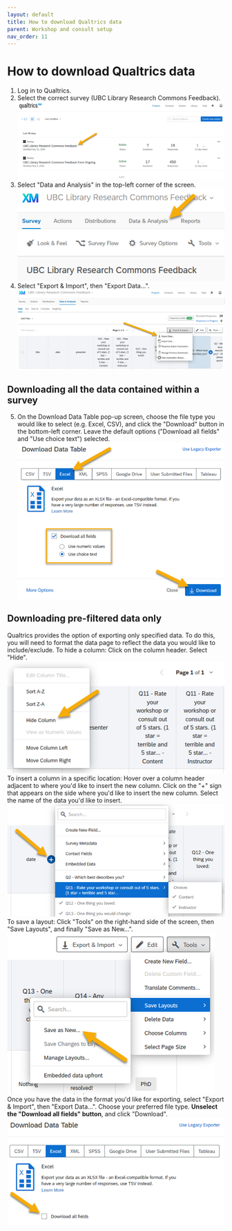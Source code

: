 ```yaml
---
layout: default
title: How to download Qualtrics data
parent: Workshop and consult setup
nav_order: 11
---
```


# How to download Qualtrics data
1. Log in to Qualtrics.
2. Select the correct survey (UBC Library Research Commons Feedback).
![](../../assets/images/select_correct_survey.png)
3. Select "Data and Analysis" in the top-left corner of the screen.
![](../../assets/images/data_analysis_button.png)
4. Select "Export & Import", then "Export Data...".
![](../../assets/images/export_data_button.png)
## Downloading all the data contained within a survey
5. On the Download Data Table pop-up screen, choose the file type you would like to select (e.g. Excel, CSV), and click the "Download" button in the bottom-left corner. Leave the default options ("Download all fields" and "Use choice text") selected.
![](../../assets/images/data_download_popup_screen.png)
## Downloading pre-filtered data only
Qualtrics provides the option of exporting only specified data. To do this, you will need to format the data page to reflect the data you would like to include/exclude.
To hide a column: Click on the column header. Select "Hide".
![](../../assets/images/hide_column.png)    
To insert a column in a specific location: Hover over a column header adjacent to where you'd like to insert the new column. Click on the "+" sign that appears on the side where you'd like to insert the new column. Select the name of the data you'd like to insert.
![](../../assets/images/add_column.png)    
To save a layout: Click "Tools" on the right-hand side of the screen, then "Save Layouts", and finally "Save as New...".
![](../../assets/images/save_layout.png)    
Once you have the data in the format you'd like for exporting, select "Export & Import", then "Export Data...". Choose your preferred file type. <b>Unselect the "Download all fields" button</b>, and click "Download".
![](../../assets/images/data_download_unselect_all_fields.png)
